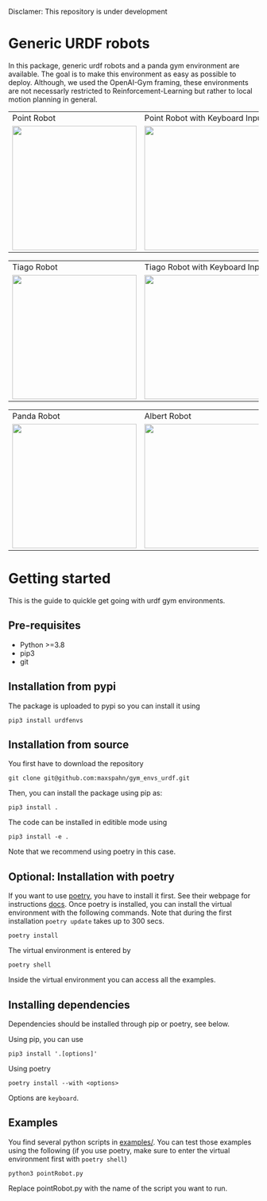 Disclamer: This repository is under development

Generic URDF robots
===================

In this package, generic urdf robots and a panda gym environment are
available. The goal is to make this environment as easy as possible to
deploy. Although, we used the OpenAI-Gym framing, these environments are
not necessarly restricted to Reinforcement-Learning but rather to local
motion planning in general.


<table>
 <tr>
  <td> Point Robot </td>
  <td> Point Robot with Keyboard Input </td>
  <td> Non-Holonomic Robot </td>
 </tr>
 <tr>
  <td> <img src="/docs/source/img/pointRobot.gif" width="250" height="250"/> </td>
  <td> <img src="/docs/source/img/pointRobotKeyboardInput.gif" width="250" height="250"/> </td>  
  <td> <img src="/docs/source/img/boxerRobot.gif" width="250" height="250"/> </td>
 </tr>
</table>

<table>
 <tr>
  <td> Tiago Robot </td>
  <td> Tiago Robot with Keyboard Input </td>
 </tr>
 <tr>
  <td> <img src="/docs/source/img/tiago.gif" width="250" height="250"/> </td>
  <td> <img src="/docs/source/img/tiagoKeyboardInput.gif" width="250" height="250"/> </td>
 </tr>
</table>

<table>
 <tr>
  <td> Panda Robot </td>
  <td> Albert Robot </td>
  </tr>
 <tr>
  <td> <img src="/docs/source/img/panda.gif" width="250" height="250"/> </td>
  <td> <img src="/docs/source/img/albert.gif" width="250" height="250"/> </td>
  </tr>
</table>

Getting started
===============

This is the guide to quickle get going with urdf gym environments.

Pre-requisites
--------------

-   Python \>=3.8
-   pip3
-   git

Installation from pypi
----------------------

The package is uploaded to pypi so you can install it using

``` {.sourceCode .bash}
pip3 install urdfenvs
```

Installation from source
------------------------

You first have to download the repository

``` {.sourceCode .bash}
git clone git@github.com:maxspahn/gym_envs_urdf.git
```

Then, you can install the package using pip as:

``` {.sourceCode .bash}
pip3 install .
```

The code can be installed in editible mode using

``` {.sourceCode .bash}
pip3 install -e .
```

Note that we recommend using poetry in this case.

Optional: Installation with poetry
----------------------------------

If you want to use [poetry](https://python-poetry.org/docs/), you have
to install it first. See their webpage for instructions
[docs](https://python-poetry.org/docs/). Once poetry is installed, you
can install the virtual environment with the following commands. Note
that during the first installation `poetry update` takes up to 300 secs.

``` {.sourceCode .bash}
poetry install
```

The virtual environment is entered by

``` {.sourceCode .bash}
poetry shell
```

Inside the virtual environment you can access all the examples.

Installing dependencies
-----------------------

Dependencies should be installed through pip or poetry, see below.

Using pip, you can use

``` {.sourceCode .bash}
pip3 install '.[options]'
```

Using poetry

``` {.sourceCode .bash}
poetry install --with <options>
```

Options are `keyboard`.

Examples
--------

You find several python scripts in
[examples/](https://github.com/maxspahn/gym_envs_urdf/tree/master/examples).
You can test those examples using the following (if you use poetry, make
sure to enter the virtual environment first with `poetry shell`)

``` {.sourceCode .python}
python3 pointRobot.py
```

Replace pointRobot.py with the name of the script you want to run.
